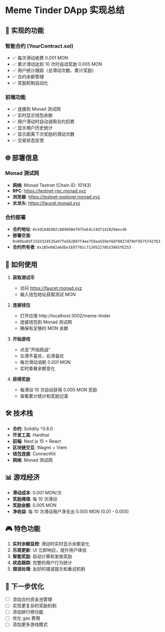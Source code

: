 # Meme Tinder DApp 实现总结

## 🎯 实现的功能

### 智能合约 (YourContract.sol)

- ✅ 每次滑动收费 0.001 MON
- ✅ 累计滑动达到 10 次时自动奖励 0.005 MON
- ✅ 用户统计跟踪（总滑动次数、累计奖励）
- ✅ 合约余额管理
- ✅ 奖励机制自动化

### 前端功能

- ✅ 连接到 Monad 测试网
- ✅ 实时显示钱包余额
- ✅ 用户滑动时自动调用合约扣费
- ✅ 显示用户历史统计
- ✅ 显示距离下次奖励的滑动次数
- ✅ 交易状态反馈

## 🌐 部署信息

### Monad 测试网

- **网络**: Monad Testnet (Chain ID: 10143)
- **RPC**: https://testnet-rpc.monad.xyz
- **浏览器**: https://testnet-explorer.monad.xyz
- **水龙头**: https://faucet.monad.xyz

### 合约部署

- **合约地址**: `0x3dCA4E402cb096EBef075eE4c24d7142829eec4b`
- **部署交易**: `0x00ba8df15d3324535a97fe5b2897f4ee759aa559ef68f0827d79df9575f42763`
- **合约所有者**: `0x1B5e082a6dEe1E07701c713952278b33865fE253`

## 🚀 如何使用

1. **获取测试币**

   - 访问 https://faucet.monad.xyz
   - 输入钱包地址获取测试 MON

2. **连接钱包**

   - 打开应用 http://localhost:3002/meme-tinder
   - 连接钱包到 Monad 测试网
   - 确保有足够的 MON 余额

3. **开始游戏**

   - 点击"开始挑战"
   - 左滑不喜欢，右滑喜欢
   - 每次滑动消耗 0.001 MON
   - 实时查看余额变化

4. **获得奖励**
   - 每滑动 10 次自动获得 0.005 MON 奖励
   - 查看累计统计和奖励记录

## 🛠 技术栈

- **合约**: Solidity ^0.8.0
- **开发工具**: Hardhat
- **前端**: Next.js 15 + React
- **区块链交互**: Wagmi + Viem
- **钱包连接**: ConnectKit
- **网络**: Monad 测试网

## 📊 游戏经济

- **滑动成本**: 0.001 MON/次
- **奖励阈值**: 每 10 次滑动
- **奖励金额**: 0.005 MON
- **净收益**: 每 10 次滑动用户净支出 0.005 MON (0.01 - 0.005)

## 🎮 特色功能

1. **实时余额监控**: 滑动时实时显示余额变化
2. **乐观更新**: UI 立即响应，提升用户体验
3. **智能奖励**: 自动计算和发放奖励
4. **状态跟踪**: 完整的用户行为统计
5. **错误处理**: 友好的错误提示和重试机制

## 🔄 下一步优化

- [ ] 添加合约资金池管理
- [ ] 实现更复杂的奖励机制
- [ ] 添加排行榜功能
- [ ] 优化 gas 费用
- [ ] 添加更多游戏模式
